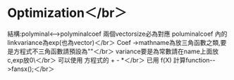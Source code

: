 # Optimization＜/br＞
  結構:polyminal<-->polyminalcoef 兩個vectorsize必為對應 poluminalcoef 內的linkvariance為exp(也為vector)＜/br＞
       Coef ->mathname為放三角函數之類,要是方程式不三角函數請預設為""＜/br＞
       variance要是為常數請在name上面放c,exp放0\＜/br＞
  可以使用 方程式的 + - *＜/br＞
  已用 f(X) 計算function-->fansx();＜/br＞
